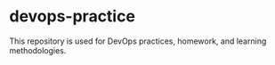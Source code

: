 # devops-practice
This repository is used for DevOps practices, homework, and learning methodologies.
